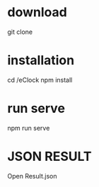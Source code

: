 # download
 git clone 
# installation
cd /eClock
npm install
# run serve
npm run serve

# JSON RESULT 
Open Result.json